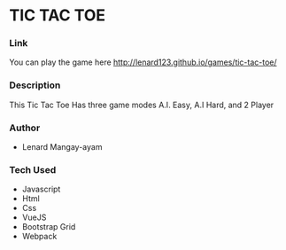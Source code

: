 # TIC TAC TOE

### Link
You can play the game here http://lenard123.github.io/games/tic-tac-toe/

### Description
This Tic Tac Toe Has three game modes
A.I. Easy, A.I Hard, and 2 Player

### Author
- Lenard Mangay-ayam

### Tech Used
- Javascript
- Html
- Css
- VueJS
- Bootstrap Grid
- Webpack